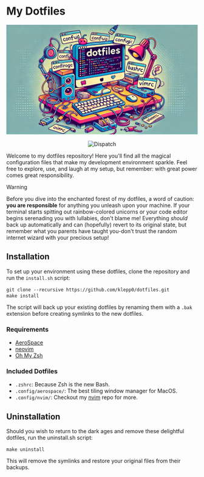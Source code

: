 # My Dotfiles

![dotfiles](./media/dotfiles.png)

<div align="center">

![Dispatch](https://github.com/klepp0/dotfiles/actions/workflows/update-nvim.yml/badge.svg)

</div>

Welcome to my dotfiles repository! Here you'll find all the magical configuration files that make my development environment sparkle. Feel free to explore, use, and laugh at my setup, but remember: with great power comes great responsibility.

> [!WARNING]
>
> Before you dive into the enchanted forest of my dotfiles, a word of caution: **you are responsible** for anything you unleash upon your machine. If your terminal starts spitting out rainbow-colored unicorns or your code editor begins serenading you with lullabies, don't blame me! Everything *should* back up automatically and can (hopefully) revert to its original state, but remember what you parents have taught you-don't trust the random internet wizard with your precious setup!

## Installation

To set up your environment using these dotfiles, clone the repository and run the `install.sh` script:

```shell
git clone --recursive https://github.com/klepp0/dotfiles.git
make install
```

The script will back up your existing dotfiles by renaming them with a `.bak` extension before creating symlinks to the new dotfiles.

### Requirements

- [AeroSpace](https://github.com/nikitabobko/AeroSpace)
- [neovim](https://github.com/neovim/neovim)
- [Oh My Zsh](https://github.com/ohmyzsh/ohmyzsh/)

### Included Dotfiles

- `.zshrc`: Because Zsh is the new Bash.
- `.config/aerospace/`: The best tiling window manager for MacOS.
- `.config/nvim/`: Checkout my [nvim](https://github.com/klepp0/nvim) repo for more.

## Uninstallation

Should you wish to return to the dark ages and remove these delightful dotfiles, run the uninstall.sh script:

```shell
make uninstall
```

This will remove the symlinks and restore your original files from their backups.
